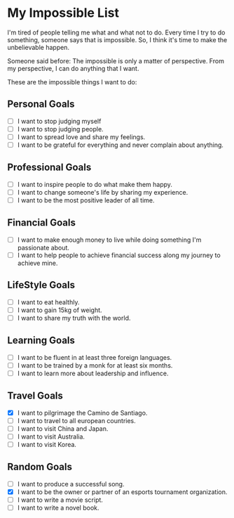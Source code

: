 # My Impossible List

I'm tired of people telling me what and what not to do.
Every time I try to do something, someone says that is impossible.
So, I think it's time to make the unbelievable happen.

Someone said before: The impossible is only a matter of perspective. From my perspective, I can do anything that I want.

These are the impossible things I want to do:

## Personal Goals

- [ ] I want to stop judging myself
- [ ] I want to stop judging people.
- [ ] I want to spread love and share my feelings.
- [ ] I want to be grateful for everything and never complain about anything.

## Professional Goals

- [ ] I want to inspire people to do what make them happy.
- [ ] I want to change someone's life by sharing my experience.
- [ ] I want to be the most positive leader of all time.

## Financial Goals

- [ ] I want to make enough money to live while doing something I'm passionate about.
- [ ] I want to help people to achieve financial success along my journey to achieve mine.

## LifeStyle Goals

- [ ] I want to eat healthly.
- [ ] I want to gain 15kg of weight.
- [ ] I want to share my truth with the world.

## Learning Goals

- [ ] I want to be fluent in at least three foreign languages.
- [ ] I want to be trained by a monk for at least six months.
- [ ] I want to learn more about leadership and influence.

## Travel Goals
- [x] I want to pilgrimage the Camino de Santiago.
- [ ] I want to travel to all european countries.
- [ ] I want to visit China and Japan.
- [ ] I want to visit Australia.
- [ ] I want to visit Korea.

## Random Goals

- [ ] I want to produce a successful song.
- [x] I want to be the owner or partner of an esports tournament organization.
- [ ] I want to write a movie script.
- [ ] I want to write a novel book.
